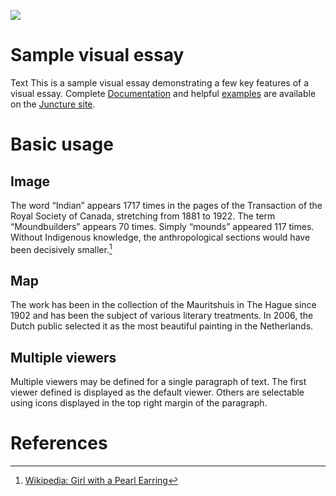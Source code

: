 <a href="https://juncture-digital.org"><img src="https://juncture-digital.org/images/ve-button.png"></a>

<param ve-config 
       title="Royal Society of Canada Keyword Analysis" 
       banner="https://ia802802.us.archive.org/BookReader/BookReaderImages.php?id=proceedingstrans15roya&itemPath=%2F20%2Fitems%2Fproceedingstrans15roya&server=ia802802.us.archive.org&page=n6_w393" 
       layout="vertical">

<!-- Entities discussed throughout the essay are typically defined before the essay text and
     are thus available in all text.  Entity identifiers (QIDs) can be found in either
     Wikipedia or Wikidata (https://www.wikidata.org)> -->
<param ve-entity eid="Q185372"> <!-- Girl with a Pearl Earring painting -->
<param ve-entity eid="Q41264"> <!-- Johannes Vermeer -->
<param ve-entity eid="Q221092"> <!-- Mauritshuis -->
<param ve-entity eid="Q36600"> <!-- The Hague -->

# Sample visual essay

Text
This is a sample visual essay demonstrating a few key features of a visual essay.  Complete [Documentation](https://juncture-digital.org/docs) and helpful [examples](https://juncture-digital.org/examples) are available on the [Juncture site](https://juncture-digital.org).
<param ve-image title="Roasted Coffee Beans" url="https://github.com/lilyIhart/mathesis/blob/6ab196d4cf3cf51265f47d88bfd5601c909c2e79/Times%20_Indian_%20appears%20in%20RSC%20Transactions.png">
<param ve-image title="Roasted Coffee Beans" url="https://ibb.co/Ms89mdf">



 
# Basic usage

## Image


The word “Indian” appears 1717 times in the pages of the Transaction of the Royal Society of Canada, stretching from 1881 to 1922. The term “Moundbuilders” appears 70 times.  Simply “mounds” appeared 117 times. Without Indigenous knowledge, the anthropological sections would have been decisively smaller.[^1]
<param ve-image 
       label="Girl with a Pearl Earring" 
       description="painting by Johannes Vermeer" 
       license="public domain" 
       url="https://i.imgur.com/Vr5AxEQ.png">

## Map

The work has been in the collection of the Mauritshuis in The Hague since 1902 and has been the subject of various literary treatments. In 2006, the Dutch public selected it as the most beautiful painting in the Netherlands.
<param ve-map center="Q36600" zoom="11" prefer-geojson>

## Multiple viewers

Multiple viewers may be defined for a single paragraph of text.  The first viewer defined is displayed as the default viewer.  Others are selectable using icons displayed in the top right margin of the paragraph.
<param ve-image 
       manifest="https://iiif.juncture-digital.org/manifest/6dd738aed85597cac540ad31dd5818e86ef7f2918c7b43a9eb3123d5538e6e4c">
<param ve-map center="Q36600" zoom="11">

# References

[^1]: [Wikipedia: Girl with a Pearl Earring](https://en.wikipedia.org/wiki/Girl_with_a_Pearl_Earring)
